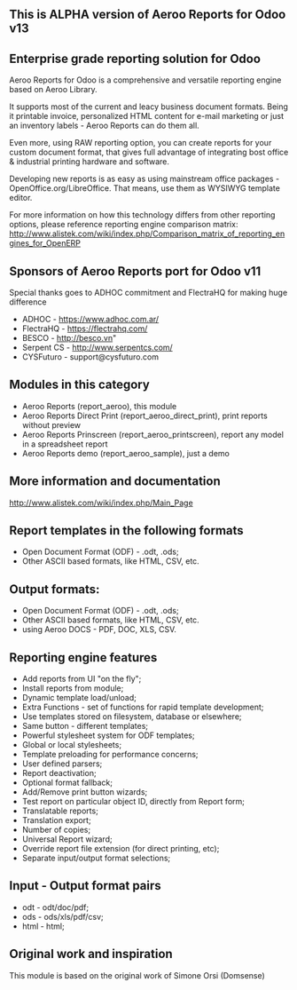 This is ALPHA version of Aeroo Reports for Odoo v13
---------------------------------------------------

Enterprise grade reporting solution for Odoo
--------------------------------------------------------------------------------
Aeroo Reports for Odoo is a comprehensive and versatile reporting engine based
on Aeroo Library.

It supports most of the current and leacy business document formats. Being it
printable invoice, personalized HTML content for e-mail marketing or just an
inventory labels - Aeroo Reports can do them all.

Even more, using RAW reporting option, you can create reports for your custom
document format, that gives full advantage of integrating bost office &
industrial printing hardware and software.

Developing new reports is as easy as using mainstream office packages -
OpenOffice.org/LibreOffice. That means, use them as WYSIWYG template editor.

For more information on how this technology differs from other
reporting options, please reference reporting engine comparison matrix:
http://www.alistek.com/wiki/index.php/Comparison_matrix_of_reporting_engines_for_OpenERP


Sponsors of Aeroo Reports port for Odoo v11
--------------------------------------------------------------------------------
Special thanks goes to ADHOC commitment and FlectraHQ for making huge difference

* ADHOC - https://www.adhoc.com.ar/
* FlectraHQ - https://flectrahq.com/
* BESCO - http://besco.vn"
* Serpent CS - http://www.serpentcs.com/
* CYSFuturo - support@​cysfuturo.com

Modules in this category
--------------------------------------------------------------------------------
* Aeroo Reports (report_aeroo), this module
* Aeroo Reports Direct Print (report_aeroo_direct_print), print reports without preview
* Aeroo Reports Prinscreen (report_aeroo_printscreen), report any model in a spreadsheet report
* Aeroo Reports demo (report_aeroo_sample), just a demo

More information and documentation
--------------------------------------------------------------------------------
http://www.alistek.com/wiki/index.php/Main_Page

Report templates in the following formats
--------------------------------------------------------------------------------
* Open Document Format (ODF) - .odt, .ods;
* Other ASCII based formats, like HTML, CSV, etc.

Output formats:
--------------------------------------------------------------------------------
* Open Document Format (ODF) - .odt, .ods;
* Other ASCII based formats, like HTML, CSV, etc. 
* using Aeroo DOCS - PDF, DOC, XLS, CSV.

Reporting engine features
--------------------------------------------------------------------------------
* Add reports from UI "on the fly";
* Install reports from module;
* Dynamic template load/unload;
* Extra Functions - set of functions for rapid template development;
* Use templates stored on filesystem, database or elsewhere;
* Same button - different templates;
* Powerful stylesheet system for ODF templates;
* Global or local stylesheets;
* Template preloading for performance concerns;
* User defined parsers;
* Report deactivation;
* Optional format fallback;
* Add/Remove print button wizards;
* Test report on particular object ID, directly from Report form;
* Translatable reports;
* Translation export;
* Number of copies;
* Universal Report wizard;
* Override report file extension (for direct printing, etc);
* Separate input/output format selections;

Input - Output format pairs
--------------------------------------------------------------------------------
* odt - odt/doc/pdf;
* ods - ods/xls/pdf/csv;
* html - html;

Original work and inspiration
--------------------------------------------------------------------------------
This module is based on the original work of Simone Orsi (Domsense)

